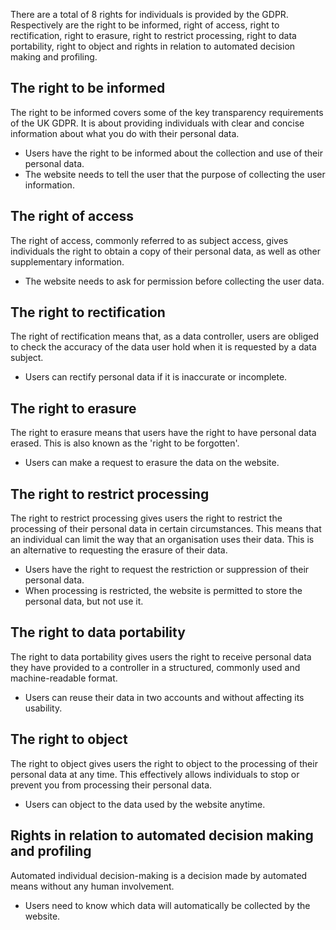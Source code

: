 There are a total of 8 rights for individuals is provided by the GDPR. Respectively are the right to be informed, right of access, right to rectification, right to erasure, right to restrict processing, right to data portability, right to object and rights in relation to automated decision making and profiling. 

## The right to be informed

The right to be informed covers some of the key transparency requirements of the UK GDPR. It is about providing individuals with clear and concise information about what you do with their personal data.
- Users have the right to be informed about the collection and use of their personal data.
- The website needs to tell the user that the purpose of collecting the user information.

## The right of access

The right of access, commonly referred to as subject access, gives individuals the right to obtain a copy of their personal data, as well as other supplementary information.
- The website needs to ask for permission before collecting the user data.

## The right to rectification

The right of rectification means that, as a data controller, users are obliged to check the accuracy of the data user hold when it is requested by a data subject. 
- Users can rectify personal data if it is inaccurate or incomplete.

## The right to erasure

The right to erasure means that users have the right to have personal data erased. This is also known as the 'right to be forgotten'.
- Users can make a request to erasure the data on the website.

## The right to restrict processing

The right to restrict processing gives users the right to restrict the processing of their personal data in certain circumstances. This means that an individual can limit the way that an organisation uses their data. This is an alternative to requesting the erasure of their data.
- Users have the right to request the restriction or suppression of their personal data.
- When processing is restricted, the website is permitted to store the personal data, but not use it.

## The right to data portability

The right to data portability gives users the right to receive personal data they have provided to a controller in a structured, commonly used and machine-readable format.
- Users can reuse their data in two accounts and without affecting its usability.

## The right to object

The right to object gives users the right to object to the processing of their personal data at any time. This effectively allows individuals to stop or prevent you from processing their personal data.
- Users can object to the data used by the website anytime.

## Rights in relation to automated decision making and profiling

Automated individual decision-making is a decision made by automated means without any human involvement.
- Users need to know which data will automatically be collected by the website.
